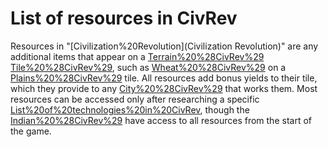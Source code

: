 # List of resources in CivRev

Resources in "[Civilization%20Revolution](Civilization Revolution)" are any additional items that appear on a [Terrain%20%28CivRev%29](terrain) [Tile%20%28CivRev%29](tile), such as [Wheat%20%28CivRev%29](Wheat) on a [Plains%20%28CivRev%29](plains) tile. All resources add bonus yields to their tile, which they provide to any [City%20%28CivRev%29](city) that works them. Most resources can be accessed only after researching a specific [List%20of%20technologies%20in%20CivRev](technology), though the [Indian%20%28CivRev%29](Indians) have access to all resources from the start of the game.